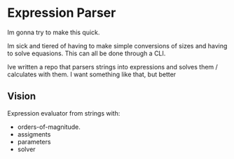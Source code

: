 # Expression Parser
Im gonna try to make this quick.

Im sick and tiered of having to make simple conversions of sizes and having to solve equasions. This can all be done through a CLI.

Ive written a repo that parsers strings into expressions and solves them / calculates with them. I want something like that, but better

## Vision
Expression evaluator from strings with:
- orders-of-magnitude.
- assigments
- parameters
- solver
